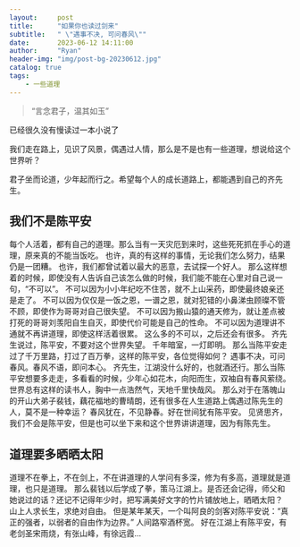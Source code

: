 ```yaml
---
layout:     post
title:      "如果你也读过剑来"
subtitle:   " \"遇事不决, 可问春风\""
date:       2023-06-12 14:11:00
author:     "Ryan"
header-img: "img/post-bg-20230612.jpg"
catalog: true
tags:
    - 一些道理
---
```


> “言念君子，温其如玉”

已经很久没有慢读过一本小说了

我们走在路上，见识了风景，偶遇过人情，那么是不是也有一些道理，想说给这个世界听？

君子坐而论道，少年起而行之。希望每个人的成长道路上，都能遇到自己的齐先生。


<p id = "intro"></p>

## 我们不是陈平安

<!-- 网站链接：[GitHub Pages](https://pages.github.com/) -->
每个人活着，都有自己的道理。那么当有一天灾厄到来时，这些死死抓在手心的道理，原来真的不能当饭吃。
也许，真的有这样的事情，无论我们怎么努力，结果仍是一团糟。
也许，我们都曾试着以最大的恶意，去试探一个好人。
那么这样想着的时候，即使没有人告诉自己该怎么做的时候，我们能不能在心里对自己说一句，“不可以”。
不可以因为小小年纪吃不住苦，就不上山采药，即使最终娘亲还是走了。
不可以因为仅仅是一饭之恩，一谱之恩，就对犯错的小鼻涕虫顾璨不管不顾，即使作为哥哥对自己很失望。
不可以因为搬山猿的通天修为，就让差点被打死的哥哥刘羡阳自生自灭，即使代价可能是自己的性命。
不可以因为道理讲不通就不再讲道理，即使这样活着很累。
这么多的不可以，之后还会有很多。
齐先生说过，陈平安，不要对这个世界失望。
千年暗室，一灯即明。
那么当陈平安走过了千万里路，打过了百万拳，这样的陈平安，各位觉得如何？
遇事不决，可问春风。春风不语，即问本心。
齐先生，江湖没什么好的，也就酒还行。那么当陈平安想要多走走，多看看的时候，少年心如花木，向阳而生，双袖自有春风萦绕。
世界总有这样的读书人，胸中一点浩然气，天地千里快哉风。
那么对于在落魄山的开山大弟子裴钱，藕花福地的曹晴朗，还有很多在人生道路上偶遇过陈先生的人，莫不是一种幸运？
春风犹在，不见静春。好在世间犹有陈平安。
见贤思齐，我们不会是陈平安，但是也可以坐下来和这个世界讲讲道理，因为有陈先生。

<!-- **加粗** -->

<!-- * 无序列表1
	* 无序列表2 
* 无序列表3 -->

<!-- `代码` -->

## 道理要多晒晒太阳

道理不在拳上，不在剑上，不在讲道理的人学问有多深，修为有多高，道理就是道理，也只是道理。
那么裴钱以后学成了拳，策马江湖上。是否还会记得，师父和她说过的话？还记不记得年少时，把写满美好文字的竹片铺放地上，晒晒太阳？
山上人求长生，求绝对自由。
但是某年某天，一个叫阿良的剑客对陈平安说：“真正的强者，以弱者的自由作为边界。”
人间路窄酒杯宽。
好在江湖上有陈平安，有老剑圣宋雨烧，有张山峰，有徐远霞...
